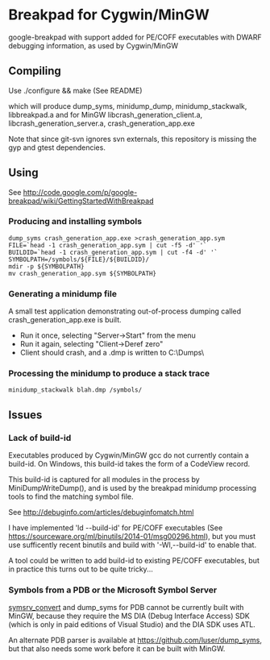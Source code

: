 # Breakpad for Cygwin/MinGW

google-breakpad with support added for PE/COFF executables with DWARF debugging
information, as used by Cygwin/MinGW

## Compiling

Use ./configure && make (See README)

which will produce dump\_syms, minidump\_dump, minidump\_stackwalk, libbreakpad.a
and for MinGW libcrash\_generation_client.a, libcrash\_generation_server.a, crash\_generation_app.exe

Note that since git-svn ignores svn externals, this repository is missing the
gyp and gtest dependencies.

## Using

See http://code.google.com/p/google-breakpad/wiki/GettingStartedWithBreakpad

### Producing and installing symbols

````
dump_syms crash_generation_app.exe >crash_generation_app.sym
FILE=`head -1 crash_generation_app.sym | cut -f5 -d' '`
BUILDID=`head -1 crash_generation_app.sym | cut -f4 -d' '`
SYMBOLPATH=/symbols/${FILE}/${BUILDID}/
mdir -p ${SYMBOLPATH}
mv crash_generation_app.sym ${SYMBOLPATH}
````

### Generating a minidump file

A small test application demonstrating out-of-process dumping called
crash\_generation\_app.exe is built.

- Run it once, selecting "Server->Start" from the menu
- Run it again, selecting "Client->Deref zero"
- Client should crash, and a .dmp is written to C:\Dumps\

### Processing the minidump to produce a stack trace

````
minidump_stackwalk blah.dmp /symbols/
````

## Issues

### Lack of build-id

Executables produced by Cygwin/MinGW gcc do not currently contain a build-id.
On Windows, this build-id takes the form of a CodeView record.

This build-id is captured for all modules in the process by MiniDumpWriteDump(),
and is used by the breakpad minidump processing tools to find the matching
symbol file.

See http://debuginfo.com/articles/debuginfomatch.html

I have implemented 'ld --build-id' for PE/COFF executables (See
https://sourceware.org/ml/binutils/2014-01/msg00296.html), but you must use
sufficently recent binutils and build with '-Wl,--build-id' to enable that.

A tool could be written to add build-id to existing PE/COFF executables, but in
practice this turns out to be quite tricky...

### Symbols from a PDB or the Microsoft Symbol Server

<a href="http://hg.mozilla.org/users/tmielczarek_mozilla.com/fetch-win32-symbols">
symsrv_convert</a> and dump_syms for PDB cannot be currently built with MinGW,
because they require the MS DIA (Debug Interface Access) SDK (which is only in
paid editions of Visual Studio) and the DIA SDK uses ATL.

An alternate PDB parser is available at https://github.com/luser/dump_syms, but
that also needs some work before it can be built with MinGW.
